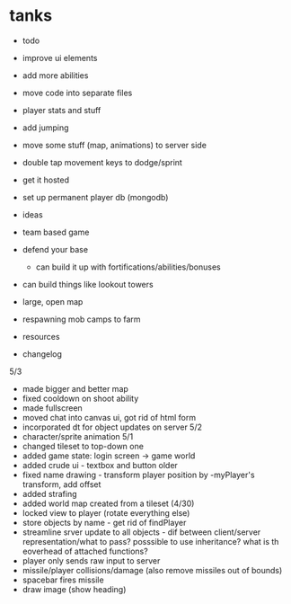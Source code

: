 tanks
=====

- todo

 - improve ui elements
 - add more abilities
 - move code into separate files
 - player stats and stuff
 - add jumping
 - move some stuff (map, animations) to server side
 - double tap movement keys to dodge/sprint
 - get it hosted
 - set up permanent player db (mongodb)

- ideas

 - team based game
 - defend your base
   - can build it up with fortifications/abilities/bonuses
 - can build things like lookout towers
 - large, open map
 - respawning mob camps to farm
 - resources

- changelog

5/3
 - made bigger and better map
 - fixed cooldown on shoot ability
 - made fullscreen
 - moved chat into canvas ui, got rid of html form
 - incorporated dt for object updates on server
5/2
 - character/sprite animation
5/1
 - changed tileset to top-down one
 - added game state: login screen -> game world
 - added crude ui - textbox and button
 older
 - fixed name drawing - transform player position by -myPlayer's transform, add offset
 - added strafing
 - added world map created from a tileset (4/30)
 - locked view to player (rotate everything else)
 - store objects by name - get rid of findPlayer
 - streamline srver update to all objects - dif between client/server representation/what to pass? posssible to use inheritance? what is th eoverhead of attached functions?
 - player only sends raw input to server
 - missile/player collisions/damage (also remove missiles out of bounds)
 - spacebar fires missile
 - draw image (show heading)